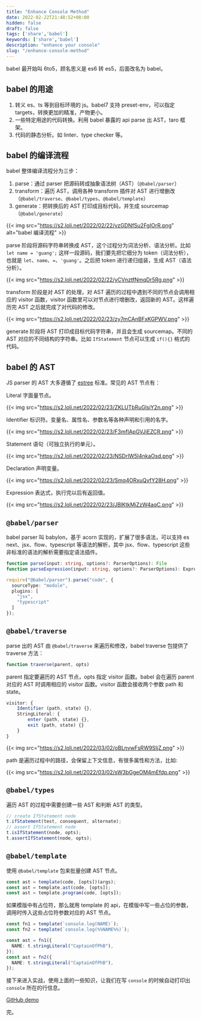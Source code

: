 ```yaml
---
title: "Enhance Console Method"
date: 2022-02-22T21:48:52+08:00
hidden: false
draft: false
tags: ['share','babel']
keywords: ['share','babel']
description: "enhance your console"
slug: "/enhance-console-method"
---
```


babel 最开始叫 6to5，顾名思义是 es6 转 es5，后面改名为 babel。

## babel 的用途

1. 转义 es、ts 等到目标环境的 js。babel7 支持 preset-env，可以指定 targets，转换更加的精准，产物更小。
2. 一些特定用途的代码转换。利用 babel 暴露的 api parse 出 AST，taro 框架。
3. 代码的静态分析。如 linter、type checker 等。

## babel 的编译流程

babel 整体编译流程分为三步：

1. parse：通过 parser 把源码转成抽象语法树（AST）（`@babel/parser`）
2. transform：遍历 AST，调用各种 transform 插件对 AST 进行增删改（`@babel/traverse`、`@babel/types`、`@babel/template`）
3. generate：把转换后的 AST 打印成目标代码，并生成 sourcemap（`@babel/generate`）

{{< img src="https://s2.loli.net/2022/02/22/vzGDNfSu2FgIOrR.png" alt="babel 编译流程" >}}

parse 阶段将源码字符串转换成 AST，这个过程分为词法分析、语法分析。比如 `let name = 'guang';` 这样一段源码，我们要先把它细分为 token（词法分析），也就是 `let`、`name`、`=`、`'guang'`。之后把 token 进行递归组装，生成 AST（语法分析）。

{{< img src="https://s2.loli.net/2022/02/22/yCVnztfNmqDr5Rg.png" >}}

transform 阶段是对 AST 的处理，对 AST 遍历的过程中遇到不同的节点会调用相应的 visitor 函数，visitor 函数里可以对节点进行增删改，返回新的 AST。这样遍历完 AST 之后就完成了对代码的修改。

{{< img src="https://s2.loli.net/2022/02/23/zy7mCAnBFxKGPWV.png" >}}

generate 阶段将 AST 打印成目标代码字符串，并且会生成 sourcemap。不同的 AST 对应的不同结构的字符串。比如 `IfStatement` 节点可以生成 `if(){}` 格式的代码。

## babel 的 AST

JS parser 的 AST 大多遵循了 [estree][estree] 标准。常见的 AST 节点有：

Literal 字面量节点。

{{< img src="https://s2.loli.net/2022/02/23/ZKLUTbRuGlsiY2n.png" >}}

Identifier 标识符。变量名、属性名、参数名等各种声明和引用的名字。

{{< img src="https://s2.loli.net/2022/02/23/F3mfIApGVJiEZCR.png" >}}

Statement 语句（可独立执行的单元）。

{{< img src="https://s2.loli.net/2022/02/23/NSDrlW5I4nkaOsd.png" >}}

Declaration 声明变量。

{{< img src="https://s2.loli.net/2022/02/23/Smq4ORxuQvfY28H.png" >}}

Expression 表达式，执行完以后有返回值。

{{< img src="https://s2.loli.net/2022/02/23/JBlKtkMiZzW4aqC.png" >}}

## `@babel/parser`

babel parser 叫 babylon，基于 acorn 实现的，扩展了很多语法，可以支持 es next、jsx、flow、typescript 等语法的解析，其中 jsx、flow、typescript 这些非标准的语法的解析需要指定语法插件。

```ts
function parse(input: string, options?: ParserOptions): File
function parseExpression(input: string, options?: ParserOptions): Expression

require("@babel/parser").parse("code", {
  sourceType: "module",
  plugins: [
    "jsx",
    "typescript"
  ]
});
```

## `@babel/traverse`

parse 出的 AST 由 `@babel/traverse` 来遍历和修改，babel traverse 包提供了 traverse 方法：

```ts
function traverse(parent, opts)
```

parent 指定要遍历的 AST 节点，opts 指定 visitor 函数。babel 会在遍历 parent 对应的 AST 时调用相应的 visitor 函数。visitor 函数会接收两个参数 path 和 state。

```ts
visitor: {
    Identifier (path, state) {},
    StringLiteral: {
        enter (path, state) {},
        exit (path, state) {}
    }
}
```

{{< img src="https://s2.loli.net/2022/03/02/oBLnvwFsRW9SIjZ.png" >}}

path 是遍历过程中的路径，会保留上下文信息，有很多属性和方法，比如:

{{< img src="https://s2.loli.net/2022/03/02/sW3bGgeOM4mEfdp.png" >}}

## `@babel/types`

遍历 AST 的过程中需要创建一些 AST 和判断 AST 的类型。

```ts
// create IfStatement node
t.ifStatement(test, consequent, alternate);
// assert IfStatement node
t.isIfStatement(node, opts);
t.assertIfStatement(node, opts);
```

## `@babel/template`

使用 `@babel/template` 包来批量创建 AST 节点。

```ts
const ast = template(code, [opts])(args);
const ast = template.ast(code, [opts]);
const ast = template.program(code, [opts]);
```

如果模版中有占位符，那么就用 template 的 api，在模版中写一些占位的参数，调用时传入这些占位符参数对应的 AST 节点。

```ts
const fn1 = template(`console.log(NAME)`);
const fn2 = template(`console.log(%%NAME%%)`);

const ast = fn1({
  NAME: t.stringLiteral("CaptainOfPhB"),
});
const ast = fn2({
  NAME: t.stringLiteral("CaptainOfPhB"),
});
```

接下来进入实战，使用上面的一些知识，让我们在写 `console` 的时候自动打印出 `console` 所在的行信息。

[GitHub demo][github]

[estree]: https://github.com/estree/estree
[github]: https://github.com/CaptainOfPhB/enhance-console-method

完。
